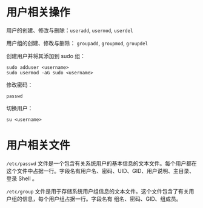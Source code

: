 # 用户相关操作

用户的创建、修改与删除：`useradd`, `usermod`, `userdel`

用户组的创建、修改与删除： `groupadd`, `groupmod`, `groupdel`

创建用户并将其添加到 sudo 组：

```
sudo adduser <username>
sudo usermod -aG sudo <username>
```

修改密码：

```
passwd
```

切换用户：

```
su <username>
```



# 用户相关文件

`/etc/passwd` 文件是一个包含有关系统用户的基本信息的文本文件。每个用户都在这个文件中占据一行。字段名有用户名、密码、UID、GID、用户说明、主目录、登录 Shell 。

`/etc/group` 文件是用于存储系统用户组信息的文本文件。这个文件包含了有关用户组的信息，每个用户组占据一行。字段名有 组名、密码、GID、组成员。

